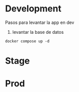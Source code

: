 # Development
Pasos para levantar la app en dev

1. levantar la base de datos
```
docker compose up -d 
```

# Stage

# Prod